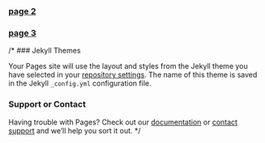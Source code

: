 <!DOCTYPE html>
<html>
  <head>
    <meta charset="utf-8">
    <title>netartatm</title> <!-- put your net art project title here -->
    <link rel="stylesheet" type="text/css" href="main.css">
  </head>
      <body>
      <h3><a href="pagetwo.html">page 2</a></h3>
      <h3><a href="pagethree.html">page 3</a></h3>
      </body>
    </html>
/*
### Jekyll Themes

Your Pages site will use the layout and styles from the Jekyll theme you have selected in your [repository settings](https://github.com/SupremeEvilOverlord/SupremeEvilOverlord/settings). The name of this theme is saved in the Jekyll `_config.yml` configuration file.

### Support or Contact

Having trouble with Pages? Check out our [documentation](https://docs.github.com/categories/github-pages-basics/) or [contact support](https://support.github.com/contact) and we’ll help you sort it out.
*/
